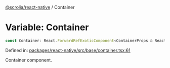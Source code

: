 [@scrolia/react-native](../README.md) / Container

# Variable: Container

```ts
const Container: React.ForwardRefExoticComponent<ContainerProps & React.RefAttributes<View>>;
```

Defined in: [packages/react-native/src/base/container.tsx:61](https://github.com/alpheustangs/scrolia/blob/6e40d863f64abf882be181a26502e5d480dddfc9/packages/react-native/src/base/container.tsx#L61)

Container component.
